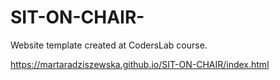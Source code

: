 # SIT-ON-CHAIR-
Website template created at CodersLab course.

https://martaradziszewska.github.io/SIT-ON-CHAIR/index.html

